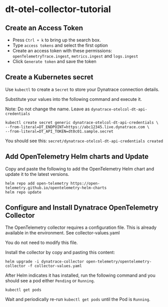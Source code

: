 # dt-otel-collector-tutorial

## Create an Access Token

- Press `Ctrl + k` to bring up the search box.
- Type `access tokens` and select the first option
- Create an access token with these permissions: `openTelemetryTrace.ingest`, `metrics.ingest` and `logs.ingest`
- Click `Generate token` and save the token

## Create a Kubernetes secret

Use `kubectl` to create a `Secret` to store your Dynatrace connection details.

Substitute your values into the following command and execute it.

Note: Do not change the name. Leave as `dynatrace-otelcol-dt-api-credentials`

```
kubectl create secret generic dynatrace-otelcol-dt-api-credentials \
--from-literal=DT_ENDPOINT=https://abc12345.live.dynatrace.com \
--from-literal=DT_API_TOKEN=dt0c01.sample.secret
```

You should see this: `secret/dynatrace-otelcol-dt-api-credentials created`

## Add OpenTelemetry Helm charts and Update

Copy and paste the following to add the OpenTelemetry Helm chart and update it to the latest versions.

```
helm repo add open-telemetry https://open-telemetry.github.io/opentelemetry-helm-charts
helm repo update
```

## Configure and Install Dynatrace OpenTelemetry Collector

The OpenTelemetry collector requires a configuration file. This is already available in the environment. See collector-values.yaml

You do not need to modify this file.

Install the collector by copy and pasting this content:

```
helm upgrade -i dynatrace-collector open-telemetry/opentelemetry-collector -f collector-values.yaml
```

After Helm indicates it has installed, run the following command and you should see a pod either `Pending` or `Running`.

```
kubectl get pods
```

Wait and periodically re-run `kubectl get pods` until the Pod is `Running`.
